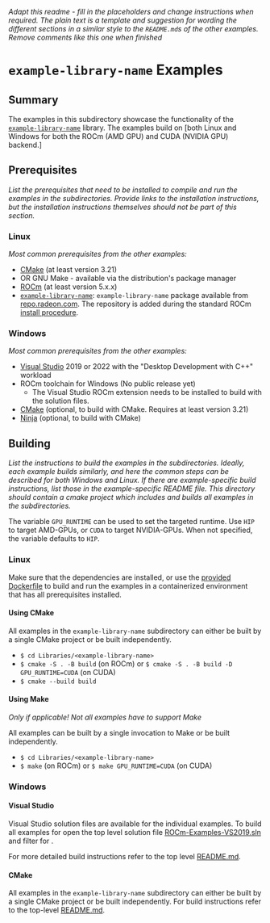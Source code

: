 *Adapt this readme - fill in the placeholders and change instructions when required. The plain text is a  template and suggestion for wording the different sections in a similar style to the `README.md`s of the other examples. Remove comments like this one when finished*
# `example-library-name` Examples

## Summary
The examples in this subdirectory showcase the functionality of the [`example-library-name`](link-to-libary) library. The examples build on [both Linux and Windows for both the ROCm (AMD GPU) and CUDA (NVIDIA GPU) backend.]

## Prerequisites
*List the prerequisites that need to be installed to compile and run the examples in the subdirectories. Provide links to the installation instructions, but the installation instructions themselves should not be part of this section.*
### Linux
*Most common prerequisites from the other examples:*
- [CMake](https://cmake.org/download/) (at least version 3.21)
- OR GNU Make - available via the distribution's package manager
- [ROCm](https://docs.amd.com/bundle/ROCm-Installation-Guide-v5.2/page/Overview_of_ROCm_Installation_Methods.html) (at least version 5.x.x)
- [`example-library-name`](link-to-library): `example-library-name` package available from [repo.radeon.com](https://repo.radeon.com/rocm/). The repository is added during the standard ROCm [install procedure](https://docs.amd.com/bundle/ROCm-Installation-Guide-v5.2/page/How_to_Install_ROCm.html).


### Windows
*Most common prerequisites from the other examples:*
- [Visual Studio](https://visualstudio.microsoft.com/) 2019 or 2022 with the "Desktop Development with C++" workload
- ROCm toolchain for Windows (No public release yet)
  - The Visual Studio ROCm extension needs to be installed to build with the solution files.
- [CMake](https://cmake.org/download/) (optional, to build with CMake. Requires at least version 3.21)
- [Ninja](https://ninja-build.org/) (optional, to build with CMake)

## Building
*List the instructions to build the examples in the subdirectories. Ideally, each example builds similarly, and here the common steps can be described for both Windows and Linux. If there are example-specific build instructions, list those in the example-specific README file.*
*This directory should contain a cmake project which includes and builds all examples in the subdirectories.*

The variable `GPU_RUNTIME` can be used to set the targeted runtime. Use `HIP` to target AMD-GPUs, or `CUDA` to target NVIDIA-GPUs. When not specified, the variable defaults to `HIP`.

### Linux
Make sure that the dependencies are installed, or use the [provided Dockerfile](../../Dockerfiles/hip-libraries-rocm-ubuntu.Dockerfile) to build and run the examples in a containerized environment that has all prerequisites installed.

#### Using CMake
All examples in the `example-library-name` subdirectory can either be built by a single CMake project or be built independently.

- `$ cd Libraries/<example-library-name>`
- `$ cmake -S . -B build` (on ROCm) or `$ cmake -S . -B build -D GPU_RUNTIME=CUDA` (on CUDA)
- `$ cmake --build build`

#### Using Make
*Only if applicable! Not all examples have to support Make*

All examples can be built by a single invocation to Make or be built independently.

- `$ cd Libraries/<example-library-name>`
- `$ make` (on ROCm) or `$ make GPU_RUNTIME=CUDA` (on CUDA)

### Windows
#### Visual Studio
Visual Studio solution files are available for the individual examples. To build all examples for <example-library-name> open the top level solution file [ROCm-Examples-VS2019.sln](../../ROCm-Examples-VS2019.sln) and filter for <example-library-name>.

For more detailed build instructions refer to the top level [README.md](../../README.md#visual-studio).

#### CMake
All examples in the `example-library-name` subdirectory can either be built by a single CMake project or be built independently. For build instructions refer to the top-level [README.md](../../README.md#cmake-2).
